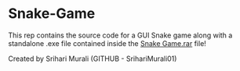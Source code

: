 # Snake-Game

This rep contains the source code for a GUI Snake game along with a standalone .exe file contained inside the [Snake Game.rar](Snake%20Game.rar) file!

Created by Srihari Murali (GITHUB - SrihariMurali01)
